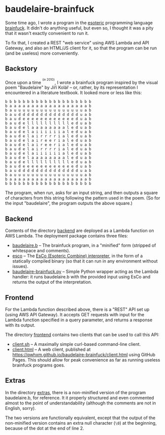 # baudelaire-brainfuck

Some time ago, I wrote a program in the
[esoteric](https://en.wikipedia.org/wiki/Esoteric_programming_language)
programming language [brainfuck](https://esolangs.org/wiki/Brainfuck).
It didn't do anything useful, but even so, I thought it was a pity that
it wasn't exactly convenient to run it.

To fix that, I created a REST "web service" using AWS Lambda and API Gateway,
and also an HTML/JS client for it, so that the program can be run (and be
useless) more conveniently.

## Backstory

Once upon a time <sup><sup>(in 2010)</sup></sup>, I wrote a brainfuck program
inspired by the visual poem "Baudelaire" by Jiří Kolář – or, rather, by its
representation I encountered in a literature textbook. It looked more or less
like this:
```
b b b b b b b b b b b b b b b b b b b b
b a a a a a a a a a a a a a a a a a a b
b a u u u u u u u u u u u u u u u u a b
b a u d d d d d d d d d d d d d d u a b
b a u d e e e e e e e e e e e e d u a b
b a u d e l l l l l l l l l l e d u a b
b a u d e l a a a a a a a a l e d u a b
b a u d e l a i i i i i i a l e d u a b
b a u d e l a i r r r r i a l e d u a b
b a u d e l a i r e e r i a l e d u a b
b a u d e l a i r e e r i a l e d u a b
b a u d e l a i r r r r i a l e d u a b
b a u d e l a i i i i i i a l e d u a b
b a u d e l a a a a a a a a l e d u a b
b a u d e l l l l l l l l l l e d u a b
b a u d e e e e e e e e e e e e d u a b
b a u d d d d d d d d d d d d d d u a b
b a u u u u u u u u u u u u u u u u a b
b a a a a a a a a a a a a a a a a a a b
b b b b b b b b b b b b b b b b b b b b
```

The program, when run, asks for an input string, and then outputs a square
of characters from this string following the pattern used in the poem.
(So for the input "baudelaire", the program outputs the above square.)

## Backend

Contents of the directory [backend](backend) are deployed as a Lambda function
on AWS Lambda. The deployment package contains three files:
* [baudelaire.b](backend/baudelaire.b) – The brainfuck program, in
  a "minified" form (stripped of whitespace and comments).
* [esco](backend/esco) – The
  [EsCo (Esoteric Combine) interpreter](http://esco.sourceforge.net), in the
  form of a statically compiled binary (so that it can run in any environment
  without issues).
* [baudelaire-brainfuck.py](backend/baudelaire-brainfuck.py) – Simple Python
  wrapper acting as the Lambda handler: it runs baudelaire.b with the provided
  input using EsCo and returns the output of the interpretation.

## Frontend

For the Lambda function described above, there is a "REST" API set up (using
AWS API Gateway). It accepts GET requests with input for the Lambda function
specified in a query parameter, and returns a response with its output.

The directory [frontend](frontend) contains two clients that can be used
to call this API:
* [client.sh](frontend/client.sh) – A maximally simple curl-based
  command-line client.
* [client.html](frontend/client.html) – A web client, published at
  https://qwhxm.github.io/baudelaire-brainfuck/client.html using GitHub Pages.
  This should allow for peak convenience as far as running useless brainfuck
  programs goes.

## Extras

In the directory [extras](extras), there is a non-minified version of the
program baudelaire.b, for reference. It it properly structured and even
commented almost to the point of understandability (although the comments are
not in English, sorry).

The two versions are functionally equivalent, except that the output of the
non-minified version contains an extra null character (`\0`) at the beginning,
because of the dot at the end of line 2.
